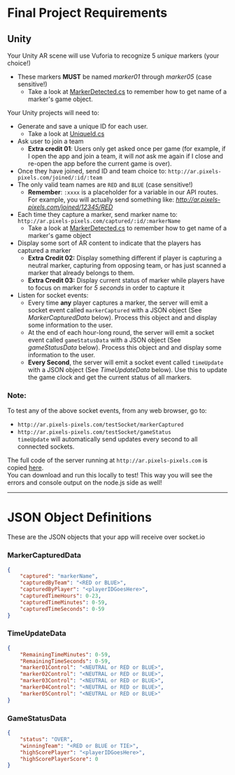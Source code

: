 # Final Project Requirements

## Unity
Your Unity AR scene will use Vuforia to recognize 5 _unique_ markers (your choice!)
- These markers **MUST** be named _marker01_ through _marker05_ (case sensitive!)
    - Take a look at [MarkerDetected.cs](https://github.com/ivaylopg/AdvancedMixedRealityStudio/blob/master/CodeAndResources/VuforiaExamples/MarkerDetected.cs) to remember how to get name of a marker's game object.

Your Unity projects will need to:
- Generate and save a unique ID for each user. 
    - Take a look at [UniqueId.cs](https://github.com/ivaylopg/AdvancedMixedRealityStudio/blob/master/ClassNotes/Session13/UniqueId.cs)
- Ask user to join a team
    - **Extra credit 01**: Users only get asked once per game (for example, if I open the app and join a team, it will _not_ ask me again if I close and re-open the app before the current game is over).
- Once they have joined, send ID and team choice to: `http://ar.pixels-pixels.com/joined/:id/:team`
- The only valid team names are `RED` and `BLUE` (case sensitive!)
    - **Remember**: `:xxxx` is a placeholder for a variable in our API routes. For example, you will actually send something like: _http://ar.pixels-pixels.com/joined/12345/RED_
- Each time they capture a marker, send marker name to: `http://ar.pixels-pixels.com/captured/:id/:markerName`
    - Take a look at [MarkerDetected.cs](https://github.com/ivaylopg/AdvancedMixedRealityStudio/blob/master/CodeAndResources/VuforiaExamples/MarkerDetected.cs) to remember how to get name of a marker's game object
- Display some sort of AR content to indicate that the players has captured a marker
    - **Extra Credit 02:** Display something different if player is capturing a neutral marker, capturing from opposing team, or has just scanned a marker that already belongs to them.
    - **Extra Credit 03:** Display current status of marker while players have to focus on marker for _5 seconds_ in order to capture it 
- Listen for socket events:
    - Every time **any** player captures a marker, the server will emit a socket event called `markerCaptured` with a JSON object (See _MarkerCapturedData_ below). Process this object and and display some information to the user.
    - At the end of each hour-long round, the server will emit a socket event called `gameStatusData` with a JSON object (See _gameStatusData_ below). Process this object and and display some information to the user.
    - **Every Second**, the server will emit a socket event called `timeUpdate` with a JSON object (See _TimeUpdateData_ below). Use this to update the game clock and get the current status of all markers.

### Note:
To test any of the above socket events, from any web browser, go to:
- `http://ar.pixels-pixels.com/testSocket/markerCaptured`
- `http://ar.pixels-pixels.com/testSocket/gameStatus`    
`timeUpdate` will automatically send updates every second to all connected sockets.

The full code of the server running at `http://ar.pixels-pixels.com` is copied [here](https://github.com/ivaylopg/AdvancedMixedRealityStudio/tree/master/ClassNotes/Session13/FinalProjectServer).    
You can download and run this locally to test! This way you will see the errors and console output on the node.js side as well!

---
# JSON Object Definitions
These are the JSON objects that your app will receive over socket.io

### MarkerCapturedData
```json
{
    "captured": "markerName",
    "capturedByTeam": "<RED or BLUE>",
    "capturedByPlayer": "<playerIDGoesHere>",
    "capturedTimeHours": 0-23,
    "capturedTimeMinutes": 0-59,
    "capturedTimeSeconds": 0-59
}
```


### TimeUpdateData
```json
{
    "RemainingTimeMinutes": 0-59,
    "RemainingTimeSeconds": 0-59,
    "marker01Control": "<NEUTRAL or RED or BLUE>",
    "marker02Control": "<NEUTRAL or RED or BLUE>",
    "marker03Control": "<NEUTRAL or RED or BLUE>",
    "marker04Control": "<NEUTRAL or RED or BLUE>",
    "marker05Control": "<NEUTRAL or RED or BLUE>"
}
```


### GameStatusData
```json
{
    "status": "OVER",
    "winningTeam": "<RED or BLUE or TIE>",
    "highScorePlayer": "<playerIDGoesHere>",
    "highScorePlayerScore": 0
}
```


